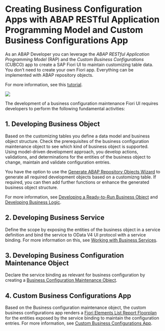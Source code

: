 <!-- loiofa420dd6272b41858a7b31f8dc5090f8 -->

# Creating Business Configuration Apps with ABAP RESTful Application Programming Model and Custom Business Configurations App

As an ABAP Developer you can leverage the *ABAP RESTful Application Programming Model* \(RAP\) and the *Custom Business Configurations* \(CUBCO\) app to create a SAP Fiori UI to maintain customizing table data. You don’t need to create your own Fiori app. Everything can be implemented with ABAP repository objects.

For more information, see this [tutorial](https://developers.sap.com/group.abap-env-factory.html).

![](images/BC_Apps_with_RESTful_APM_and_CUBCO_bf72f23.png)

The development of a business configuration maintenance Fiori UI requires developers to perform the following fundamental activities:



<a name="loiofa420dd6272b41858a7b31f8dc5090f8__section_uhj_sjk_s5b"/>

## 1. Developing Business Object

Based on the customizing tables you define a data model and business object structure. Check the prerequisites of the business configuration maintenance object to see which kind of business object is supported. Using model-driven development approach, you develop actions, validations, and determinations for the entities of the business object to change, maintain and validate configuration entries.

You have the option to use the [Generate ABAP Repository Objects Wizard](generating-a-business-configuration-maintenance-object-with-the-generate-abap-repository-047e01c.md) to generate all required development objects based on a customizng table. If required, you can then add further functions or enhance the generated business object structure.

For more information, see [Developing a Ready-to-Run Business Object](https://help.sap.com/docs/abap-cloud/abap-rap/developing-ready-to-run-business-object?version=sap_btp) and [Developing Business Logic](https://help.sap.com/docs/abap-cloud/abap-rap/developing-ready-to-run-business-object?version=sap_btp).



<a name="loiofa420dd6272b41858a7b31f8dc5090f8__section_r5n_1nk_s5b"/>

## 2. Developing Business Service

Define the scope by exposing the entities of the business object in a service definition and bind the service to OData V4 UI protocol with a service binding. For more information on this, see [Working with Business Services](https://help.sap.com/docs/abap-cloud/abap-rap/developing-ready-to-run-business-object?version=sap_btp).



<a name="loiofa420dd6272b41858a7b31f8dc5090f8__section_fbx_gnk_s5b"/>

## 3. Developing Business Configuration Maintenance Object

Declare the service binding as relevant for business configuration by creating a [Business Configuration Maintenance Object](business-configuration-maintenance-object-61159c4.md).



<a name="loiofa420dd6272b41858a7b31f8dc5090f8__section_jf3_lnk_s5b"/>

## 4. Custom Business Configurations App

Based on the Business configuration maintenance object, the custom business configurations app renders a [Fiori Elements List Report Floorplan](https://experience.sap.com/fiori-design-web/list-report-floorplan-sap-fiori-element/) for the entities exposed by the service binding to maintain the configuration entries. For more information, see [Custom Business Configurations App](../50-administration-and-ops/custom-business-configurations-app-76384d8.md).

